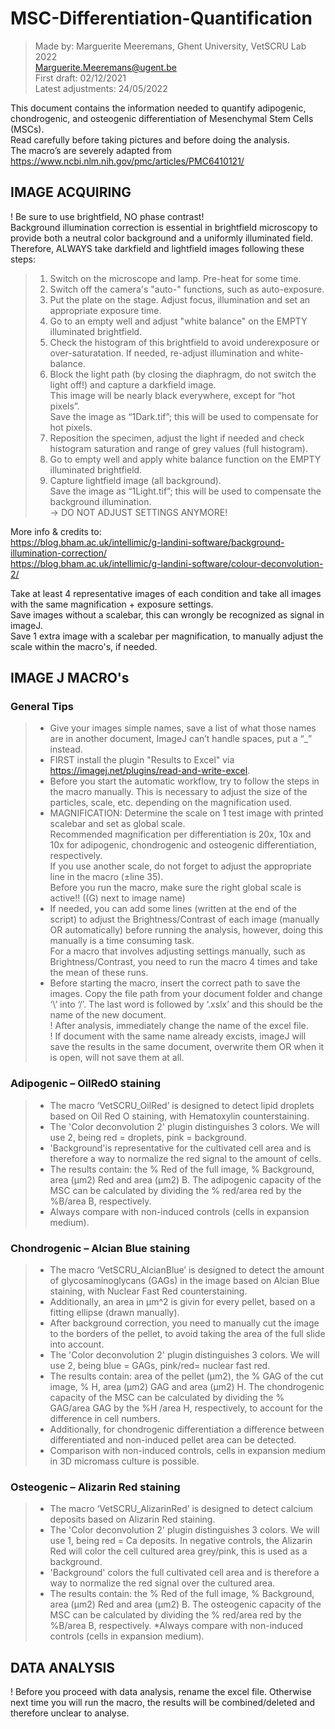 # MSC-Differentiation-Quantification
> Made by: Marguerite Meeremans, Ghent University, VetSCRU Lab 2022 \
> Marguerite.Meeremans@ugent.be \
> First draft: 		02/12/2021 \
> Latest adjustments:	24/05/2022

This document contains the information needed to quantify adipogenic, chondrogenic, and osteogenic differentiation of Mesenchymal Stem Cells (MSCs). \
Read carefully before taking pictures and before doing the analysis. \
The macro’s are severely adapted from https://www.ncbi.nlm.nih.gov/pmc/articles/PMC6410121/ 

## IMAGE ACQUIRING
! Be sure to use brightfield, NO phase contrast! \
Background illumination correction is essential  in brightfield microscopy to provide both a neutral color background and a uniformly illuminated field.\
Therefore, ALWAYS take darkfield and lightfield images following these steps: 
> 1) Switch on the microscope and lamp. Pre-heat for some time.
> 2) Switch off the camera's "auto-" functions, such as auto-exposure.
> 3) Put the plate on the stage. Adjust focus, illumination and set an appropriate exposure time.
> 4) Go to an empty well and adjust "white balance" on the EMPTY illuminated brightfield.
> 5) Check the histogram of this brightfield to avoid underexposure or over-saturatation. If needed, re-adjust illumination and white-balance.
> 6) Block the light path (by closing the diaphragm, do not switch the light off!) and capture a darkfield image. \
>      This image will be nearly black everywhere, except for “hot pixels”.\
>      Save the image as “1Dark.tif”; this will be used to compensate for hot pixels.
> 7) Reposition the specimen, adjust the light if needed and check histogram saturation and range of grey values (full histogram). 
> 8) Go to empty well and apply white balance function on the EMPTY illuminated brightfield.
> 9) Capture lightfield image (all background). \
>      Save the image as “1Light.tif”; this will be used to compensate the background illumination. \
>      -> DO NOT ADJUST SETTINGS ANYMORE!

More info & credits to: \
https://blog.bham.ac.uk/intellimic/g-landini-software/background-illumination-correction/ \
https://blog.bham.ac.uk/intellimic/g-landini-software/colour-deconvolution-2/ 

Take at least 4 representative images of each condition and take all images with the same magnification + exposure settings. \
Save images without a scalebar, this can wrongly be recognized as signal in imageJ. \
Save 1 extra image with a scalebar per magnification, to manually adjust the scale within the macro's, if needed. 

## IMAGE J MACRO's
### General Tips
>  * Give your images simple names, save a list of what those names are in another document, ImageJ can’t handle spaces, put a “_” instead. 
>  * FIRST install the plugin "Results to Excel" via https://imagej.net/plugins/read-and-write-excel.
>  * Before you start the automatic workflow, try to follow the steps in the macro manually. This is necessary to adjust the size of the particles, scale, etc. depending on the magnification used. 
>  * MAGNIFICATION: Determine the scale on 1 test image with printed scalebar and set as global scale. \
>   		Recommended magnification per differentiation is 20x, 10x and 10x for adipogenic, chondrogenic and osteogenic differentiation, respectively. \
		If you use another scale, do not forget to adjust the appropriate line in the macro (±line 35). \
		Before you run the macro, make sure the right global scale is active!! ((G) next to image name) 
> * If needed, you can add some lines (written at the end of the script) to adjust the Brightness/Contrast of each image (manually OR automatically) before running the analysis, however, doing this manually is a time consuming task. \
> 		For a macro that involves adjusting settings manually, such as Brightness/Contrast, you need to run the macro 4 times and take the mean of these runs.
>  * Before starting the macro, insert the correct path to save the images. Copy the file path from your document folder and change ‘\’ into ‘/’. The last word is followed by ‘.xslx’ and this should be the name of the new document. \
>  		! After analysis, immediately change the name of the excel file. \
>  		! If document with the same name already excists, imageJ will save the results in the same document, overwrite them OR when it is open, will not save them at all.

### Adipogenic – OilRedO staining
>  * The macro ‘VetSCRU_OilRed’ is designed to detect lipid droplets based on Oil Red O staining, with Hematoxylin counterstaining. 
>  * The 'Color deconvolution 2' plugin distinguishes 3 colors. We will use 2, being red = droplets, pink = background.
>  * 'Background'is representative for the cultivated cell area and is therefore a way to normalize the red signal to the amount of cells.
>  * The results contain: the % Red of the full image, % Background, area (µm2) Red and area (µm2) B. The adipogenic capacity of the MSC can be calculated by dividing the % red/area red by the %B/area B, respectively.
>  * Always compare with non-induced controls (cells in expansion medium).

### Chondrogenic – Alcian Blue staining
>  * The macro ‘VetSCRU_AlcianBlue’ is designed to detect the amount of glycosaminoglycans (GAGs) in the image based on Alcian Blue staining, with Nuclear Fast Red counterstaining. 
>  * Additionally, an area in µm^2 is givin for every pellet, based on a fitting ellipse (drawn manually).
>  * After background correction, you need to manually cut the image to the borders of the pellet, to avoid taking the area of the full slide into account. 
>  * The 'Color deconvolution 2' plugin distinguishes 3 colors. We will use 2, being blue = GAGs, pink/red= nuclear fast red. 
>  * The results contain: area of the pellet (µm2), the % GAG of the cut image, % H, area (µm2) GAG and area (µm2) H. The chondrogenic capacity of the MSC can be calculated by dividing the % GAG/area GAG by the %H /area H, respectively, to account for the difference in cell numbers.
>  * Additionally, for chondrogenic differentiation a difference between differentiated and non-induced pellet area can be detected.
>  * Comparison with non-induced controls, cells in expansion medium in 3D micromass culture is possible.

### Osteogenic – Alizarin Red staining
>  * The macro ‘VetSCRU_AlizarinRed’ is designed to detect calcium deposits based on Alizarin Red staining. 
>  * The 'Color deconvolution 2' plugin distinguishes 3 colors. We will use 1, being red = Ca deposits. In negative controls, the Alizarin Red will color the cell cultured area grey/pink, this is used as a background.
>  * 'Background' colors the full cultivated cell area and is therefore a way to normalize the red signal over the cultured area.	
>  * The results contain: the % Red of the full image, % Background, area (µm2) Red and area (µm2) B. The osteogenic capacity of the MSC can be calculated by dividing the % red/area red by the %B/area B, respectively.
>  *Always compare with non-induced controls (cells in expansion medium).

## DATA ANALYSIS
! Before you proceed with data analysis, rename the excel file. Otherwise next time you will run the macro, the results will be combined/deleted and therefore unclear to analyse.
